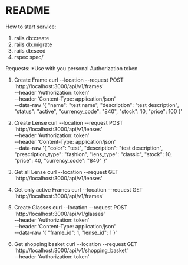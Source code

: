 # README

How to start service:
1) rails db:create
2) rails db:migrate
3) rails db:seed
4) rspec spec/


Requests:
*Use with you personal Authorization token

1) Create Frame
curl --location --request POST 'http://localhost:3000/api/v1/frames' \
--header 'Authorization: token' \
--header 'Content-Type: application/json' \
--data-raw '{
    "name": "test name",
    "description": "test description",
    "status": "active",
    "currency_code": "840",
    "stock": 10,
    "price": 100
}'

2) Create Lense
curl --location --request POST 'http://localhost:3000/api/v1/lenses' \
--header 'Authorization: token' \
--header 'Content-Type: application/json' \
--data-raw '{
    "color": "test",
    "description": "test description",
    "prescription_type": "fashion", 
    "lens_type": "classic",
    "stock": 10,
    "price": 40,
    "currency_code": "840"
}'

3) Get all Lense 
curl --location --request GET 'http://localhost:3000/api/v1/lenses'

4) Get only active Frames
curl --location --request GET 'http://localhost:3000/api/v1/frames'

5) Create Glasses
curl --location --request POST 'http://localhost:3000/api/v1/glasses' \
--header 'Authorization: token' \
--header 'Content-Type: application/json' \
--data-raw '{
    "frame_id": 1,
    "lense_id": 1
}'

6) Get shopping basket
curl --location --request GET 'http://localhost:3000/api/v1/shopping_basket' \
--header 'Authorization: token'


